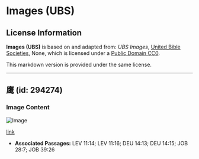 # Images (UBS)

## License Information

**Images (UBS)** is based on and adapted from: _UBS Images_, [United Bible Societies](https://unitedbiblesocieties.org/), None, which is licensed under a [Public Domain CC0](https://creativecommons.org/public-domain/cc0/).

This markdown version is provided under the same license.



--------------------------------

## 鹰 (id: 294274)

### Image Content

![Image](https://cdn.aquifer.bible/aquifer-content/resources/Media/WEB-0287_hawk.jpg)

[link](https://cdn.aquifer.bible/aquifer-content/resources/Media/WEB-0287_hawk.jpg)

* **Associated Passages:** LEV 11:14; LEV 11:16; DEU 14:13; DEU 14:15; JOB 28:7; JOB 39:26

